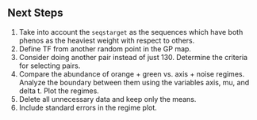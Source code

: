 ## Next Steps

1. Take into account the `seqstarget` as the sequences which have both phenos as the heaviest weight with respect to others.
2. Define TF from another random point in the GP map.
3. Consider doing another pair instead of just 130. Determine the criteria for selecting pairs.
4. Compare the abundance of orange + green vs. axis + noise regimes. Analyze the boundary between them using the variables axis, mu, and delta t. Plot the regimes.
5. Delete all unnecessary data and keep only the means.
6. Include standard errors in the regime plot.